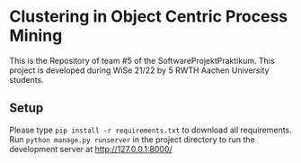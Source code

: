# Clustering in Object Centric Process Mining
This is the Repository of team #5 of the SoftwareProjektPraktikum. 
This project is developed during WiSe 21/22 by 5 RWTH Aachen University students.

## Setup
Please type ```pip install -r requirements.txt``` to download all requirements.
Run ```python manage.py runserver``` in the project directory to run the development server at http://127.0.0.1:8000/